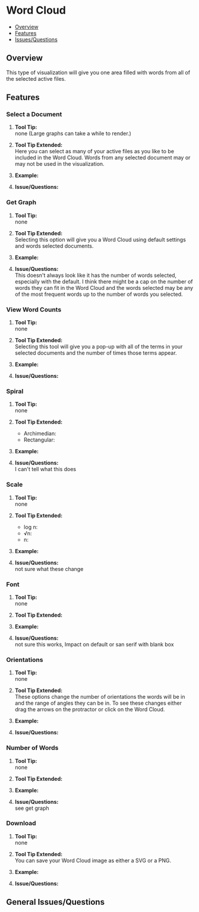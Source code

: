 # Word Cloud

* [Overview](#overview)
* [Features](#features)
* [Issues/Questions](#issues)

## <a name='overview'></a> Overview
This type of visualization will give you one area filled with words from all of the selected active files.


## <a name='features'></a> Features

### Select a Document
1. __Tool Tip:__  
   none (Large graphs can take a while to render.)
2. __Tool Tip Extended:__  
   Here you can select as many of your active files as you like to be included in the Word Cloud. Words from any selected document may or may not be used in the visualization.
3. __Example:__  
   
4. __Issue/Questions:__  
   

### Get Graph
1. __Tool Tip:__  
   none
2. __Tool Tip Extended:__  
   Selecting this option will give you a Word Cloud using default settings and words selected documents.
3. __Example:__  
   
4. __Issue/Questions:__  
   This doesn't always look like it has the number of words selected, especially with the default. I think there might be a cap on the number of words they can fit in the Word Cloud and the words selected may be any of the most frequent words up to the number of words you selected.

### View Word Counts
1. __Tool Tip:__  
   none
2. __Tool Tip Extended:__  
   Selecting this tool will give you a pop-up with all of the terms in your selected documents and the number of times those terms appear.
3. __Example:__  
   
4. __Issue/Questions:__  
   

### Spiral
1. __Tool Tip:__  
   none
2. __Tool Tip Extended:__  
   * Archimedian:  
   * Rectangular:  
3. __Example:__  
   
4. __Issue/Questions:__  
   I can't tell what this does

### Scale
1. __Tool Tip:__  
   none
2. __Tool Tip Extended:__  
   * log n:  
   * √n:  
   * n:  
3. __Example:__  
   
4. __Issue/Questions:__  
   not sure what these change

### Font
1. __Tool Tip:__  
   none
2. __Tool Tip Extended:__  
   
3. __Example:__  
   
4. __Issue/Questions:__  
   not sure this works, Impact on default or san serif with blank box

### Orientations
1. __Tool Tip:__  
   none
2. __Tool Tip Extended:__  
   These options change the number of orientations the words will be in and the range of angles they can be in. To see these changes either drag the arrows on the protractor or click on the Word Cloud.
3. __Example:__  
   
4. __Issue/Questions:__  
   

### Number of Words
1. __Tool Tip:__  
   none
2. __Tool Tip Extended:__  
   
3. __Example:__  
   
4. __Issue/Questions:__  
   see get graph

### Download
1. __Tool Tip:__  
   none
2. __Tool Tip Extended:__  
   You can save your Word Cloud image as either a SVG or a PNG.
3. __Example:__  
   
4. __Issue/Questions:__  
   

## <a name='issues'></a> General Issues/Questions

